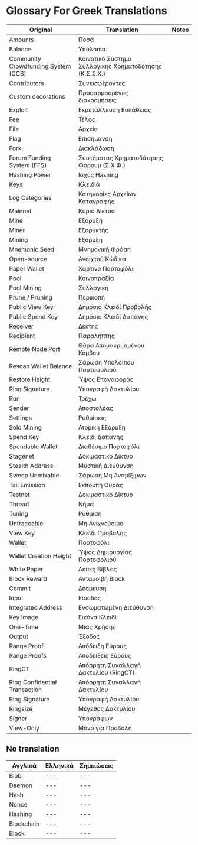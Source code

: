 # Glossary For Greek Translations

| **Original**                        	| **Translation**                                        	| **Notes** 	|
|-------------------------------------	|--------------------------------------------------------	|-----------	|
| Amounts                             	| Ποσά                                                   	|           	|
| Balance                             	| Υπόλοιπο                                               	|           	|
| Community Crowdfunding System (CCS) 	| Κοινοτικό Σύστημα Συλλογικής Χρηματοδότησης (Κ.Σ.Σ.Χ.) 	|           	|
| Contributors                        	| Συνεισφέροντες                                         	|           	|
| Custom decorations                  	| Προσαρμοσμένες διακοσμήσεις                            	|           	|
| Exploit                             	| Εκμετάλλευση Ευπάθειας                                 	|           	|
| Fee                                 	| Τέλος                                                  	|           	|
| File                                	| Αρχείο                                                 	|           	|
| Flag                                	| Επισήμανση                                             	|           	|
| Fork                                	| Διακλάδωση                                             	|           	|
| Forum Funding System (FFS)          	| Συστήματος Χρηματοδότησης Φόρουμ (Σ.Χ.Φ.)              	|           	|
| Hashing Power                       	| Ισχύς Hashing                                          	|           	|
| Keys                                	| Κλειδιά                                                	|           	|
| Log Categories                      	| Κατηγορίες Αρχείων Καταγραφής                          	|           	|
| Mainnet                             	| Κύριο Δίκτυο                                           	|           	|
| Mine                                	| Εξόρυξη                                                	|           	|
| Miner                               	| Εξορυκτής                                              	|           	|
| Mining                              	| Εξόρυξη                                                	|           	|
| Mnemonic Seed                       	| Μνημονική Φράση                                        	|           	|
| Open-source                         	| Ανοιχτού Κώδικα                                        	|           	|
| Paper Wallet                        	| Χάρτινο Πορτοφόλι                                      	|           	|
| Pool                                	| Κοινοπραξία                                            	|           	|
| Pool Mining                         	| Συλλογική                                              	|           	|
| Prune / Pruning                     	| Περικοπή                                               	|           	|
| Public View Key                     	| Δημόσιο Κλειδί Προβολής                                	|           	|
| Public Spend Key                    	| Δημόσιο Κλειδί Δαπάνης                                 	|           	|
| Receiver                            	| Δέκτης                                                 	|           	|
| Recipient                           	| Παραλήπτης                                             	|           	|
| Remote Node Port                    	| Θύρα Απομακρυσμένου Κόμβου                             	|           	|
| Rescan Wallet Balance               	| Σάρωση Υπολοίπου Πορτοφολιού                           	|           	|
| Restore Height                      	| Ύψος Επαναφοράς                                        	|           	|
| Ring Signature                      	| Υπογραφή Δακτυλίου                                     	|           	|
| Run                                 	| Τρέχω                                                  	|           	|
| Sender                              	| Αποστολέας                                             	|           	|
| Settings                            	| Ρυθμίσεις                                              	|           	|
| Solo Mining                         	| Ατομική Eξόρυξη                                        	|           	|
| Spend Key                           	| Κλειδί Δαπάνης                                         	|           	|
| Spendable Wallet                    	| Διαθέσιμο Πορτοφόλι                                    	|           	|
| Stagenet                            	| Δοκιμαστικό Δίκτυο                                     	|           	|
| Stealth Address                     	| Μυστική Διεύθυνση                                      	|           	|
| Sweep Unmixable                     	| Σάρωση Μη Αναμίξιμων                                   	|           	|
| Tail Emission                       	| Εκπομπή Ουράς                                          	|           	|
| Testnet                             	| Δοκιμαστικό Δίκτυο                                     	|           	|
| Thread                              	| Νήμα                                                   	|           	|
| Tuning                              	| Ρύθμιση                                                	|           	|
| Untraceable                         	| Μη Ανιχνεύσιμο                                         	|           	|
| View Key                            	| Κλειδί Προβολής                                        	|           	|
| Wallet                              	| Πορτοφόλι                                              	|           	|
| Wallet Creation Height              	| Ύψος Δημιουργίας Πορτοφολιού                           	|           	|
| White Paper                         	| Λευκή Βίβλος                                           	|           	|
| Block Reward                        	| Ανταμοιβή Block                                        	|           	|
| Commit                              	| Δέσμευση                                               	|           	|
| Input                               	| Είσοδος                                                	|           	|
| Integrated Address                  	| Ενσωματωμένη Διεύθυνση                                 	|           	|
| Key Image                           	| Εικόνα Κλειδί                                          	|           	|
| One-Time                            	| Μιας Χρήσης                                            	|           	|
| Output                              	| Έξοδος                                                 	|           	|
| Range Proof                         	| Απόδειξη Εύρους                                        	|           	|
| Range Proofs                        	| Αποδείξεις Εύρους                                      	|           	|
| RingCT                              	| Απόρρητη Συναλλαγή Δακτυλίου (RingCT)                  	|           	|
| Ring Confidential Transaction       	| Απόρρητη Συναλλαγή Δακτυλίου                           	|           	|
| Ring Signature                      	| Υπογραφή Δακτυλίου                                     	|           	|
| Ringsize                            	| Μέγεθος Δακτυλίου                                      	|           	|
| Signer                              	| Υπογράφων                                              	|           	|
| View-Only                           	| Μόνο για Προβολή                                       	|           	|

## No translation

| **Αγγλικά** 	| **Ελληνικά** 	| **Σημειώσεις** 	|
|-------------	|--------------	|----------------	|
| Blob        	| ---          	| ---            	|
| Daemon      	| ---          	| ---            	|
| Hash        	| ---          	| ---            	|
| Nonce       	| ---          	| ---            	|
| Hashing     	| ---          	| ---            	|
| Blockchain  	| ---          	| ---             |
| Block         | ---           | ---             |
